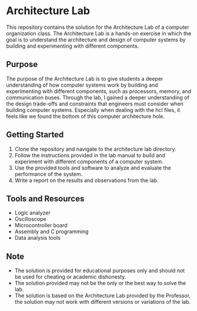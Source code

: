 # Architecture Lab

This repository contains the solution for the Architecture Lab of a computer organization class. The Architecture Lab is a hands-on exercise in which the goal is to understand the architecture and design of computer systems by building and experimenting with different components.

## Purpose

The purpose of the Architecture Lab is to give students a deeper understanding of how computer systems work by building and experimenting with different components, such as processors, memory, and communication buses. Through the lab, I gained a deeper understanding of the design trade-offs and constraints that engineers must consider when building computer systems. Especially when dealing with the hcl files, it feels like we found the bottom of this computer architecture hole.

## Getting Started

1. Clone the repository and navigate to the architecture lab directory.
2. Follow the instructions provided in the lab manual to build and experiment with different components of a computer system.
3. Use the provided tools and software to analyze and evaluate the performance of the system.
4. Write a report on the results and observations from the lab.

## Tools and Resources

- Logic analyzer
- Oscilloscope
- Microcontroller board
- Assembly and C programming
- Data analysis tools

## Note

- The solution is provided for educational purposes only and should not be used for cheating or academic dishonesty.
- The solution provided may not be the only or the best way to solve the lab.
- The solution is based on the Architecture Lab provided by the Professor, the solution may not work with different versions or variations of the lab.
